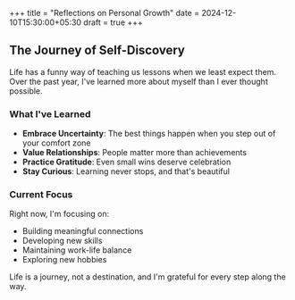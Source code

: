 +++
title = "Reflections on Personal Growth"
date = 2024-12-10T15:30:00+05:30
draft = true
+++

## The Journey of Self-Discovery

Life has a funny way of teaching us lessons when we least expect them. Over the past year, I've learned more about myself than I ever thought possible.

### What I've Learned

- **Embrace Uncertainty**: The best things happen when you step out of your comfort zone
- **Value Relationships**: People matter more than achievements
- **Practice Gratitude**: Even small wins deserve celebration
- **Stay Curious**: Learning never stops, and that's beautiful

### Current Focus

Right now, I'm focusing on:
- Building meaningful connections
- Developing new skills
- Maintaining work-life balance
- Exploring new hobbies

Life is a journey, not a destination, and I'm grateful for every step along the way.
